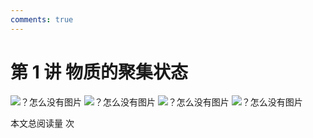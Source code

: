 ```yaml
---
comments: true
---
```


# 第 1 讲 物质的聚集状态

![？怎么没有图片](figures/《物理化学》新体系_页面_01.png)
![？怎么没有图片](figures/《物理化学》新体系_页面_02.png)
![？怎么没有图片](figures/《物理化学》新体系_页面_03.png)
![？怎么没有图片](figures/《物理化学》新体系_页面_04.png)


<span id="busuanzi_container_page_pv">本文总阅读量 <span id="busuanzi_value_page_pv"></span> 次</span>